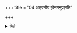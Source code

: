 +++
title = "04 आहवनीय एवैनमनुप्रहरति"

+++

<details><summary>थिते</summary>

आहवनीय एवैनमनुप्रहरति ४
</details>

